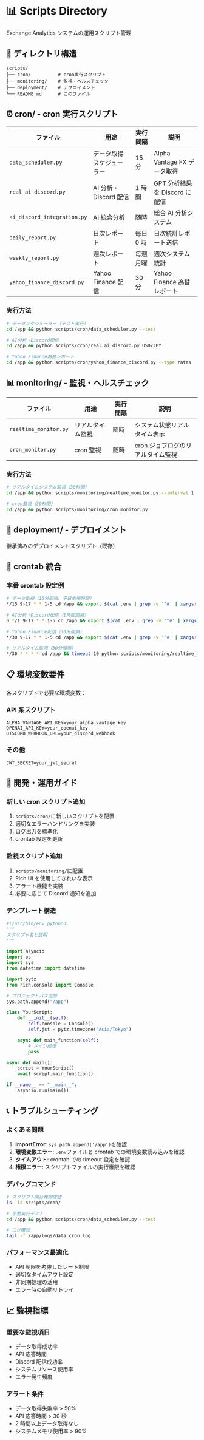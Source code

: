 # 📊 Scripts Directory

Exchange Analytics システムの運用スクリプト管理

## 📁 ディレクトリ構造

```
scripts/
├── cron/          # cron実行スクリプト
├── monitoring/    # 監視・ヘルスチェック
├── deployment/    # デプロイメント
└── README.md      # このファイル
```

## ⏰ **cron/** - cron 実行スクリプト

| ファイル                    | 用途                     | 実行間隔  | 説明                          |
| --------------------------- | ------------------------ | --------- | ----------------------------- |
| `data_scheduler.py`         | データ取得スケジューラー | 15 分     | Alpha Vantage FX データ取得   |
| `real_ai_discord.py`        | AI 分析・Discord 配信    | 1 時間    | GPT 分析結果を Discord に配信 |
| `ai_discord_integration.py` | AI 統合分析              | 随時      | 総合 AI 分析システム          |
| `daily_report.py`           | 日次レポート             | 毎日 0 時 | 日次統計レポート送信          |
| `weekly_report.py`          | 週次レポート             | 毎週月曜  | 週次システム統計              |
| `yahoo_finance_discord.py`  | Yahoo Finance 配信       | 30 分     | Yahoo Finance 為替レポート    |

### 実行方法

```bash
# データスケジューラー（テスト実行）
cd /app && python scripts/cron/data_scheduler.py --test

# AI分析・Discord配信
cd /app && python scripts/cron/real_ai_discord.py USD/JPY

# Yahoo Finance為替レポート
cd /app && python scripts/cron/yahoo_finance_discord.py --type rates
```

## 📊 **monitoring/** - 監視・ヘルスチェック

| ファイル              | 用途             | 実行間隔 | 説明                              |
| --------------------- | ---------------- | -------- | --------------------------------- |
| `realtime_monitor.py` | リアルタイム監視 | 随時     | システム状態リアルタイム表示      |
| `cron_monitor.py`     | cron 監視        | 随時     | cron ジョブログのリアルタイム監視 |

### 実行方法

```bash
# リアルタイムシステム監視（30秒間）
cd /app && python scripts/monitoring/realtime_monitor.py --interval 1

# cron監視（30秒間）
cd /app && python scripts/monitoring/cron_monitor.py
```

## 🚀 **deployment/** - デプロイメント

継承済みのデプロイメントスクリプト（既存）

## 🔄 **crontab 統合**

### 本番 crontab 設定例

```bash
# データ取得（15分間隔、平日市場時間）
*/15 9-17 * * 1-5 cd /app && export $(cat .env | grep -v '^#' | xargs) && timeout 300 python scripts/cron/data_scheduler.py --test >> /app/logs/data_cron.log 2>&1

# AI分析・Discord配信（1時間間隔）
0 */1 9-17 * * 1-5 cd /app && export $(cat .env | grep -v '^#' | xargs) && timeout 120 python scripts/cron/real_ai_discord.py USD/JPY >> /app/logs/ai_cron.log 2>&1

# Yahoo Finance配信（30分間隔）
*/30 9-17 * * 1-5 cd /app && export $(cat .env | grep -v '^#' | xargs) && timeout 60 python scripts/cron/yahoo_finance_discord.py --type rates >> /app/logs/yahoo_cron.log 2>&1

# リアルタイム監視（30分間隔）
*/30 * * * * cd /app && timeout 10 python scripts/monitoring/realtime_monitor.py --interval 1 --no-alerts >> /app/logs/health_cron.log 2>&1
```

## 📋 **環境変数要件**

各スクリプトで必要な環境変数：

### API 系スクリプト

```env
ALPHA_VANTAGE_API_KEY=your_alpha_vantage_key
OPENAI_API_KEY=your_openai_key
DISCORD_WEBHOOK_URL=your_discord_webhook
```

### その他

```env
JWT_SECRET=your_jwt_secret
```

## 🔧 **開発・運用ガイド**

### 新しい cron スクリプト追加

1. `scripts/cron/`に新しいスクリプトを配置
2. 適切なエラーハンドリングを実装
3. ログ出力を標準化
4. crontab 設定を更新

### 監視スクリプト追加

1. `scripts/monitoring/`に配置
2. Rich UI を使用してきれいな表示
3. アラート機能を実装
4. 必要に応じて Discord 通知を追加

### テンプレート構造

```python
#!/usr/bin/env python3
"""
スクリプト名と説明
"""

import asyncio
import os
import sys
from datetime import datetime

import pytz
from rich.console import Console

# プロジェクトパス追加
sys.path.append("/app")

class YourScript:
    def __init__(self):
        self.console = Console()
        self.jst = pytz.timezone("Asia/Tokyo")

    async def main_function(self):
        # メイン処理
        pass

async def main():
    script = YourScript()
    await script.main_function()

if __name__ == "__main__":
    asyncio.run(main())
```

## 📞 **トラブルシューティング**

### よくある問題

1. **ImportError**: `sys.path.append('/app')`を確認
2. **環境変数エラー**: `.env`ファイルと crontab での環境変数読み込みを確認
3. **タイムアウト**: crontab での timeout 設定を確認
4. **権限エラー**: スクリプトファイルの実行権限を確認

### デバッグコマンド

```bash
# スクリプト実行権限確認
ls -la scripts/cron/

# 手動実行テスト
cd /app && python scripts/cron/data_scheduler.py --test

# ログ確認
tail -f /app/logs/data_cron.log
```

### パフォーマンス最適化

- API 制限を考慮したレート制限
- 適切なタイムアウト設定
- 非同期処理の活用
- エラー時の自動リトライ

## 📈 **監視指標**

### 重要な監視項目

- データ取得成功率
- API 応答時間
- Discord 配信成功率
- システムリソース使用率
- エラー発生頻度

### アラート条件

- データ取得失敗率 > 50%
- API 応答時間 > 30 秒
- 2 時間以上データ取得なし
- システムメモリ使用率 > 90%
